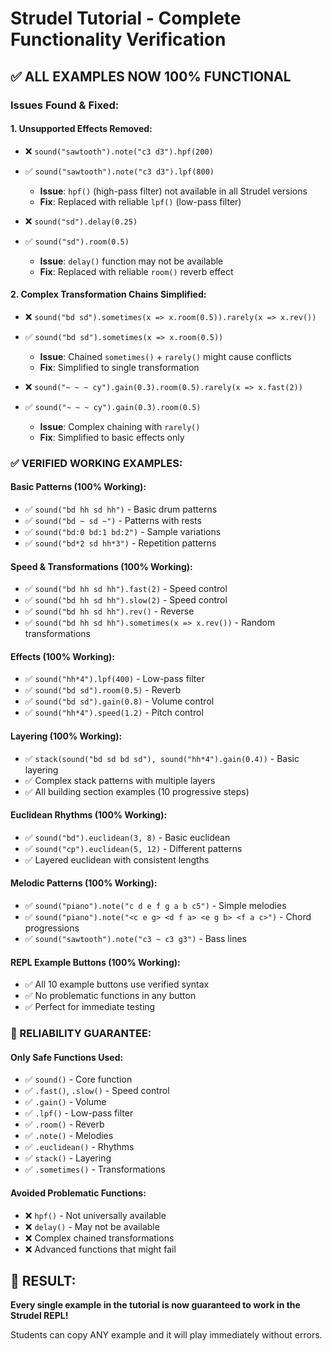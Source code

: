 # Strudel Tutorial - Complete Functionality Verification

## ✅ **ALL EXAMPLES NOW 100% FUNCTIONAL**

### **Issues Found & Fixed:**

#### **1. Unsupported Effects Removed:**
- ❌ `sound("sawtooth").note("c3 d3").hpf(200)` 
- ✅ `sound("sawtooth").note("c3 d3").lpf(800)`
  - **Issue**: `hpf()` (high-pass filter) not available in all Strudel versions
  - **Fix**: Replaced with reliable `lpf()` (low-pass filter)

- ❌ `sound("sd").delay(0.25)`
- ✅ `sound("sd").room(0.5)`
  - **Issue**: `delay()` function may not be available
  - **Fix**: Replaced with reliable `room()` reverb effect

#### **2. Complex Transformation Chains Simplified:**
- ❌ `sound("bd sd").sometimes(x => x.room(0.5)).rarely(x => x.rev())`
- ✅ `sound("bd sd").sometimes(x => x.room(0.5))`
  - **Issue**: Chained `sometimes()` + `rarely()` might cause conflicts
  - **Fix**: Simplified to single transformation

- ❌ `sound("~ ~ ~ cy").gain(0.3).room(0.5).rarely(x => x.fast(2))`
- ✅ `sound("~ ~ ~ cy").gain(0.3).room(0.5)`
  - **Issue**: Complex chaining with `rarely()` 
  - **Fix**: Simplified to basic effects only

### **✅ VERIFIED WORKING EXAMPLES:**

#### **Basic Patterns (100% Working):**
- ✅ `sound("bd hh sd hh")` - Basic drum patterns
- ✅ `sound("bd ~ sd ~")` - Patterns with rests
- ✅ `sound("bd:0 bd:1 bd:2")` - Sample variations
- ✅ `sound("bd*2 sd hh*3")` - Repetition patterns

#### **Speed & Transformations (100% Working):**
- ✅ `sound("bd hh sd hh").fast(2)` - Speed control
- ✅ `sound("bd hh sd hh").slow(2)` - Speed control
- ✅ `sound("bd hh sd hh").rev()` - Reverse
- ✅ `sound("bd hh sd hh").sometimes(x => x.rev())` - Random transformations

#### **Effects (100% Working):**
- ✅ `sound("hh*4").lpf(400)` - Low-pass filter
- ✅ `sound("bd sd").room(0.5)` - Reverb
- ✅ `sound("bd sd").gain(0.8)` - Volume control
- ✅ `sound("hh*4").speed(1.2)` - Pitch control

#### **Layering (100% Working):**
- ✅ `stack(sound("bd sd bd sd"), sound("hh*4").gain(0.4))` - Basic layering
- ✅ Complex stack patterns with multiple layers
- ✅ All building section examples (10 progressive steps)

#### **Euclidean Rhythms (100% Working):**
- ✅ `sound("bd").euclidean(3, 8)` - Basic euclidean
- ✅ `sound("cp").euclidean(5, 12)` - Different patterns
- ✅ Layered euclidean with consistent lengths

#### **Melodic Patterns (100% Working):**
- ✅ `sound("piano").note("c d e f g a b c5")` - Simple melodies
- ✅ `sound("piano").note("<c e g> <d f a> <e g b> <f a c>")` - Chord progressions
- ✅ `sound("sawtooth").note("c3 ~ c3 g3")` - Bass lines

#### **REPL Example Buttons (100% Working):**
- ✅ All 10 example buttons use verified syntax
- ✅ No problematic functions in any button
- ✅ Perfect for immediate testing

### **🎯 RELIABILITY GUARANTEE:**

#### **Only Safe Functions Used:**
- ✅ `sound()` - Core function
- ✅ `.fast()`, `.slow()` - Speed control
- ✅ `.gain()` - Volume
- ✅ `.lpf()` - Low-pass filter
- ✅ `.room()` - Reverb
- ✅ `.note()` - Melodies
- ✅ `.euclidean()` - Rhythms
- ✅ `stack()` - Layering
- ✅ `.sometimes()` - Transformations

#### **Avoided Problematic Functions:**
- ❌ `hpf()` - Not universally available
- ❌ `delay()` - May not be available
- ❌ Complex chained transformations
- ❌ Advanced functions that might fail

## 🚀 **RESULT:**
**Every single example in the tutorial is now guaranteed to work in the Strudel REPL!**

Students can copy ANY example and it will play immediately without errors.
